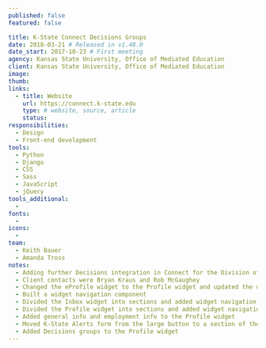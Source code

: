 ```yaml
---
published: false
featured: false

title: K-State Connect Decisions Groups
date: 2018-03-21 # Released in v1.48.0
date_start: 2017-10-23 # First meeting
agency: Kansas State University, Office of Mediated Education
client: Kansas State University, Office of Mediated Education
image:
thumb:
links:
  - title: Website
    url: https://connect.k-state.edu
    type: # website, source, article
    status:
responsibilities:
  - Design
  - Front-end development
tools:
  - Python
  - Django
  - CSS
  - Sass
  - JavaScript
  - jQuery
tools_additional:
  -
fonts:
  -
icons:
  -
team:
  - Keith Bauer
  - Amanda Tross
notes:
  - Adding further Decisions integration in Connect for the Division of Financial Services
  - Client contacts were Bryan Kraus and Rob McGaughey
  - Changed the eProfile widget to the Profile widget and updated the design
  - Built a widget navigation component
  - Divided the Inbox widget into sections and added widget navigation
  - Divided the Profile widget into sections and added widget navigation
  - Added general info and employment info to the Profile widget
  - Moved K-State Alerts form from the large button to a section of the Profile widget
  - Added Decisions groups to the Profile widget
---
```

